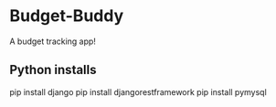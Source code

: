 # Budget-Buddy
A budget tracking app!


## Python installs
pip install django
pip install djangorestframework
pip install pymysql
